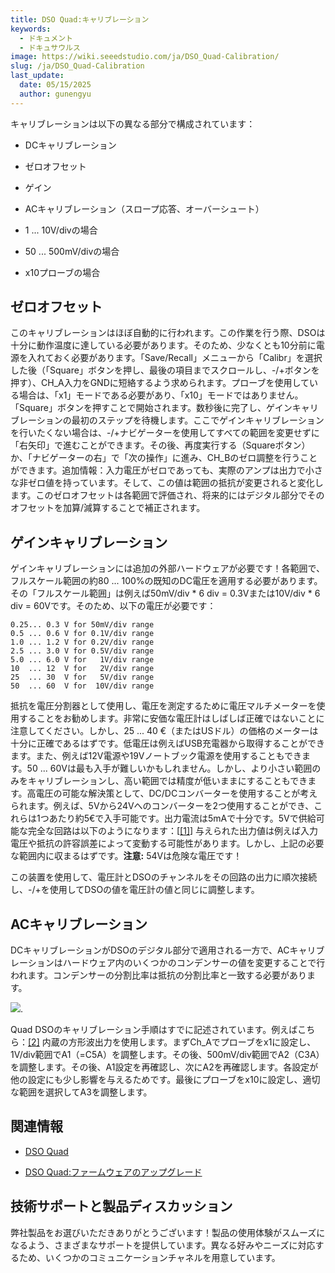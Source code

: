 ```yaml
---
title: DSO Quad:キャリブレーション
keywords:
  - ドキュメント
  - ドキュサウルス
image: https://wiki.seeedstudio.com/ja/DSO_Quad-Calibration/
slug: /ja/DSO_Quad-Calibration
last_update:
  date: 05/15/2025
  author: gunengyu
---
```



キャリブレーションは以下の異なる部分で構成されています：

* DCキャリブレーション

* ゼロオフセット

* ゲイン

* ACキャリブレーション（スロープ応答、オーバーシュート）

* 1 ... 10V/divの場合

* 50 ... 500mV/divの場合
* x10プローブの場合

## ゼロオフセット

このキャリブレーションはほぼ自動的に行われます。この作業を行う際、DSOは十分に動作温度に達している必要があります。そのため、少なくとも10分前に電源を入れておく必要があります。「Save/Recall」メニューから「Calibr」を選択した後（「Square」ボタンを押し、最後の項目までスクロールし、-/+ボタンを押す）、CH_A入力をGNDに短絡するよう求められます。プローブを使用している場合は、「x1」モードである必要があり、「x10」モードではありません。「Square」ボタンを押すことで開始されます。数秒後に完了し、ゲインキャリブレーションの最初のステップを待機します。ここでゲインキャリブレーションを行いたくない場合は、-/+ナビゲーターを使用してすべての範囲を変更せずに「右矢印」で進むことができます。その後、再度実行する（Squareボタン）か、「ナビゲーターの右」で「次の操作」に進み、CH_Bのゼロ調整を行うことができます。追加情報：入力電圧がゼロであっても、実際のアンプは出力で小さな非ゼロ値を持っています。そして、この値は範囲の抵抗が変更されると変化します。このゼロオフセットは各範囲で評価され、将来的にはデジタル部分でそのオフセットを加算/減算することで補正されます。

## ゲインキャリブレーション

ゲインキャリブレーションには追加の外部ハードウェアが必要です！各範囲で、フルスケール範囲の約80 ... 100%の既知のDC電圧を適用する必要があります。その「フルスケール範囲」は例えば50mV/div * 6 div = 0.3Vまたは10V/div * 6 div = 60Vです。そのため、以下の電圧が必要です：

```
0.25... 0.3 V for 50mV/div range
0.5 ... 0.6 V for 0.1V/div range
1.0 ... 1.2 V for 0.2V/div range
2.5 ... 3.0 V for 0.5V/div range
5.0 ... 6.0 V for   1V/div range
10  ... 12  V for   2V/div range
25  ... 30  V for   5V/div range
50  ... 60  V for  10V/div range
```

抵抗を電圧分割器として使用し、電圧を測定するために電圧マルチメーターを使用することをお勧めします。非常に安価な電圧計はしばしば正確ではないことに注意してください。しかし、25 ... 40 €（またはUSドル）の価格のメーターは十分に正確であるはずです。低電圧は例えばUSB充電器から取得することができます。また、例えば12V電源や19Vノートブック電源を使用することもできます。50 ... 60Vは最も入手が難しいかもしれません。しかし、より小さい範囲のみをキャリブレーションし、高い範囲では精度が低いままにすることもできます。高電圧の可能な解決策として、DC/DCコンバーターを使用することが考えられます。例えば、5Vから24Vへのコンバーターを2つ使用することができ、これらは1つあたり約5€で入手可能です。出力電流は5mAで十分です。5Vで供給可能な完全な回路は以下のようになります：[[[1]](https://files.seeedstudio.com/wiki/DSO_Quad-Calibration/res/GainCalibrationCircuit.PNG)] 与えられた出力値は例えば入力電圧や抵抗の許容誤差によって変動する可能性があります。しかし、上記の必要な範囲内に収まるはずです。**注意:** 54Vは危険な電圧です！

この装置を使用して、電圧計とDSOのチャンネルをその回路の出力に順次接続し、-/+を使用してDSOの値を電圧計の値と同じに調整します。

## ACキャリブレーション

DCキャリブレーションがDSOのデジタル部分で適用される一方で、ACキャリブレーションはハードウェア内のいくつかのコンデンサーの値を変更することで行われます。コンデンサーの分割比率は抵抗の分割比率と一致する必要があります。

![](https://files.seeedstudio.com/wiki/DSO_Quad-Calibration/img/DSO203_AC-Cal_Circuit_Diagr.PNG).

Quad DSOのキャリブレーション手順はすでに記述されています。例えばこちら：[[2]](http://neophob.com/2012/03/dso-quad-for-dummies/) 内蔵の方形波出力を使用します。まずCh_Aでプローブをx1に設定し、1V/div範囲でA1（=C5A）を調整します。その後、500mV/div範囲でA2（C3A）を調整します。その後、A1設定を再確認し、次にA2を再確認します。各設定が他の設定にも少し影響を与えるためです。最後にプローブをx10に設定し、適切な範囲を選択してA3を調整します。

## 関連情報

* [DSO Quad](/ja/DSO_Quad "DSO Quad")

* [DSO Quad:ファームウェアのアップグレード](/ja/DSO_Quad-Building_Firmware "DSO Quad:ファームウェアのアップグレード")

## 技術サポートと製品ディスカッション

弊社製品をお選びいただきありがとうございます！製品の使用体験がスムーズになるよう、さまざまなサポートを提供しています。異なる好みやニーズに対応するため、いくつかのコミュニケーションチャネルを用意しています。

<div class="button_tech_support_container">
<a href="https://forum.seeedstudio.com/" class="button_forum"></a> 
<a href="https://www.seeedstudio.com/contacts" class="button_email"></a>
</div>

<div class="button_tech_support_container">
<a href="https://discord.gg/eWkprNDMU7" class="button_discord"></a> 
<a href="https://github.com/Seeed-Studio/wiki-documents/discussions/69" class="button_discussion"></a>
</div>